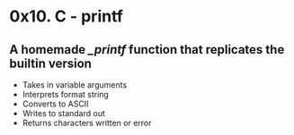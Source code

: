 # 0x10. C - printf
## A homemade *__printf_* function that replicates the builtin version
- Takes in variable arguments
- Interprets format string
- Converts to ASCII
- Writes to standard out
- Returns characters written or error
